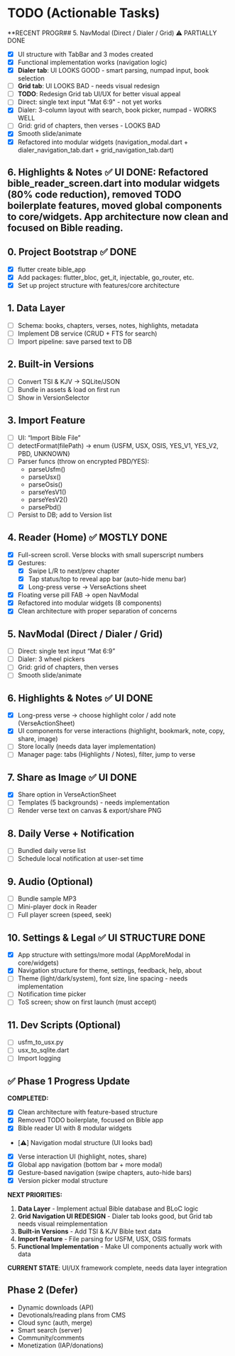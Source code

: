 

# TODO (Actionable Tasks)

**RECENT PROGR## 5. NavModal (Direct / Dialer / Grid) ⚠️ PARTIALLY DONE
- [x] UI structure with TabBar and 3 modes created
- [x] Functional implementation works (navigation logic)
- [x] **Dialer tab**: UI LOOKS GOOD - smart parsing, numpad input, book selection
- [ ] **Grid tab**: UI LOOKS BAD - needs visual redesign  
- [ ] **TODO**: Redesign Grid tab UI/UX for better visual appeal
- [ ] Direct: single text input "Mat 6:9" - not yet works
- [x] Dialer: 3-column layout with search, book picker, numpad - WORKS WELL
- [ ] Grid: grid of chapters, then verses - LOOKS BAD
- [x] Smooth slide/animate
- [x] Refactored into modular widgets (navigation_modal.dart + dialer_navigation_tab.dart + grid_navigation_tab.dart)

## 6. Highlights & Notes ✅ UI DONE: Refactored bible_reader_screen.dart into modular widgets (80% code reduction), removed TODO boilerplate features, moved global components to core/widgets. App architecture now clean and focused on Bible reading.

## 0. Project Bootstrap ✅ DONE
- [x] flutter create bible_app
- [x] Add packages: flutter_bloc, get_it, injectable, go_router, etc.
- [x] Set up project structure with features/core architecture

## 1. Data Layer
- [ ] Schema: books, chapters, verses, notes, highlights, metadata
- [ ] Implement DB service (CRUD + FTS for search)
- [ ] Import pipeline: save parsed text to DB

## 2. Built-in Versions
- [ ] Convert TSI & KJV → SQLite/JSON
- [ ] Bundle in assets & load on first run
- [ ] Show in VersionSelector

## 3. Import Feature
- [ ] UI: “Import Bible File”
- [ ] detectFormat(filePath) → enum {USFM, USX, OSIS, YES_V1, YES_V2, PBD, UNKNOWN}
- [ ] Parser funcs (throw on encrypted PBD/YES):
  - parseUsfm()
  - parseUsx()
  - parseOsis()
  - parseYesV1()
  - parseYesV2()
  - parsePbd()
- [ ] Persist to DB; add to Version list

## 4. Reader (Home) ✅ MOSTLY DONE
- [x] Full-screen scroll. Verse blocks with small superscript numbers
- [x] Gestures:
  - [x] Swipe L/R to next/prev chapter
  - [x] Tap status/top to reveal app bar (auto-hide menu bar)
  - [x] Long-press verse → VerseActions sheet
- [x] Floating verse pill FAB → open NavModal
- [x] Refactored into modular widgets (8 components)
- [x] Clean architecture with proper separation of concerns

## 5. NavModal (Direct / Dialer / Grid)
- [ ] Direct: single text input “Mat 6:9”
- [ ] Dialer: 3 wheel pickers
- [ ] Grid: grid of chapters, then verses
- [ ] Smooth slide/animate

## 6. Highlights & Notes ✅ UI DONE
- [x] Long-press verse → choose highlight color / add note (VerseActionSheet)
- [x] UI components for verse interactions (highlight, bookmark, note, copy, share, image)
- [ ] Store locally (needs data layer implementation)
- [ ] Manager page: tabs (Highlights / Notes), filter, jump to verse

## 7. Share as Image ✅ UI DONE
- [x] Share option in VerseActionSheet
- [ ] Templates (5 backgrounds) - needs implementation
- [ ] Render verse text on canvas & export/share PNG

## 8. Daily Verse + Notification
- [ ] Bundled daily verse list
- [ ] Schedule local notification at user-set time

## 9. Audio (Optional)
- [ ] Bundle sample MP3
- [ ] Mini-player dock in Reader
- [ ] Full player screen (speed, seek)

## 10. Settings & Legal ✅ UI STRUCTURE DONE
- [x] App structure with settings/more modal (AppMoreModal in core/widgets)
- [x] Navigation structure for theme, settings, feedback, help, about
- [ ] Theme (light/dark/system), font size, line spacing - needs implementation
- [ ] Notification time picker
- [ ] ToS screen; show on first launch (must accept)

## 11. Dev Scripts (Optional)
- [ ] usfm_to_usx.py
- [ ] usx_to_sqlite.dart
- [ ] Import logging

## ✅ Phase 1 Progress Update
**COMPLETED:**
- [x] Clean architecture with feature-based structure
- [x] Removed TODO boilerplate, focused on Bible app
- [x] Bible reader UI with 8 modular widgets
- [⚠️] Navigation modal structure (UI looks bad)
- [x] Verse interaction UI (highlight, notes, share)
- [x] Global app navigation (bottom bar + more modal)
- [x] Gesture-based navigation (swipe chapters, auto-hide bars)
- [x] Version picker modal structure

**NEXT PRIORITIES:**
1. **Data Layer** - Implement actual Bible database and BLoC logic
2. **Grid Navigation UI REDESIGN** - Dialer tab looks good, but Grid tab needs visual reimplementation
3. **Built-in Versions** - Add TSI & KJV Bible text data
4. **Import Feature** - File parsing for USFM, USX, OSIS formats
5. **Functional Implementation** - Make UI components actually work with data

**CURRENT STATE**: UI/UX framework complete, needs data layer integration

## Phase 2 (Defer)
- Dynamic downloads (API)
- Devotionals/reading plans from CMS
- Cloud sync (auth, merge)
- Smart search (server)
- Community/comments
- Monetization (IAP/donations)